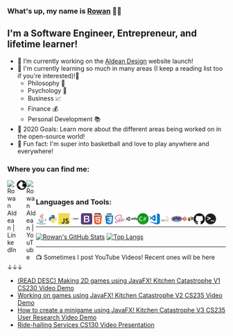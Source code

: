 ### What's up, my name is [Rowan][website] ✌🏽

## I'm a Software Engineer, Entrepreneur, and lifetime learner!
- 📝 I’m currently working on the [Aldean Design][design-website] website launch!
- 🌱 I'm currently learning so much in many areas (I keep a reading list too if you're interested)!🤣
    - Philosophy 🤔
    - Psychology 🧠
    - Business 📈
    - Finance 💰
    - Personal Development 📚
- 🎯 2020 Goals: Learn more about the different areas being worked on in the open-source world!
- 🏀 Fun fact: I'm super into basketball and love to play anywhere and everywhere!


### Where you can find me:

[<img align="left" alt="Rowan Aldean | LinkedIn" width="22px" src="https://cdn.jsdelivr.net/npm/simple-icons@v3/icons/linkedin.svg" />][linkedin]
[<img align="left" alt="github.io" width="22px" src="https://raw.githubusercontent.com/iconic/open-iconic/master/svg/globe.svg" />][website]
[<img align="left" alt="Rowan Aldean | YouTube" width="22px" src="https://cdn.jsdelivr.net/npm/simple-icons@v3/icons/youtube.svg" />][youtube]

<br />

### Languages and Tools:

<img align="left" alt="Java" width="26px" src="https://raw.githubusercontent.com/github/explore/80688e429a7d4ef2fca1e82350fe8e3517d3494d/topics/java/java.png" />
<img align="left" alt="Python" width="26px" src="https://raw.githubusercontent.com/github/explore/80688e429a7d4ef2fca1e82350fe8e3517d3494d/topics/python/python.png" />
<img align="left" alt="JavaScript" width="26px" src="https://raw.githubusercontent.com/github/explore/80688e429a7d4ef2fca1e82350fe8e3517d3494d/topics/javascript/javascript.png" />
<img align="left" alt="jQuery" width="26px" src="https://raw.githubusercontent.com/github/explore/80688e429a7d4ef2fca1e82350fe8e3517d3494d/topics/jquery/jquery.png" />
<img align="left" alt="Bootstrap" width="26px" src="https://raw.githubusercontent.com/github/explore/80688e429a7d4ef2fca1e82350fe8e3517d3494d/topics/bootstrap/bootstrap.png" />
<img align="left" alt="HTML5" width="26px" src="https://raw.githubusercontent.com/github/explore/80688e429a7d4ef2fca1e82350fe8e3517d3494d/topics/html/html.png" />
<img align="left" alt="CSS3" width="26px" src="https://raw.githubusercontent.com/github/explore/80688e429a7d4ef2fca1e82350fe8e3517d3494d/topics/css/css.png" />
<img align="left" alt="Sass" width="26px" src="https://raw.githubusercontent.com/github/explore/80688e429a7d4ef2fca1e82350fe8e3517d3494d/topics/sass/sass.png"/>
<img align="left" alt="Unity" width="26px" src="https://raw.githubusercontent.com/github/explore/80688e429a7d4ef2fca1e82350fe8e3517d3494d/topics/unity/unity.png"/>
<img align="left" alt="C-Sharp" width="26px" src="https://raw.githubusercontent.com/github/explore/80688e429a7d4ef2fca1e82350fe8e3517d3494d/topics/csharp/csharp.png" />
<img align="left" alt="VS Code" width="26px" src="https://raw.githubusercontent.com/github/explore/80688e429a7d4ef2fca1e82350fe8e3517d3494d/topics/visual-studio-code/visual-studio-code.png"/>
<img align="left" alt="MySQL" width="26px" src="https://raw.githubusercontent.com/github/explore/80688e429a7d4ef2fca1e82350fe8e3517d3494d/topics/mysql/mysql.png"/>
<img align="left" alt="PHP" width="26px" src="https://raw.githubusercontent.com/github/explore/ccc16358ac4530c6a69b1b80c7223cd2744dea83/topics/php/php.png" />
<img align="left" alt="Git" width="26px" src="https://raw.githubusercontent.com/github/explore/80688e429a7d4ef2fca1e82350fe8e3517d3494d/topics/git/git.png" />
<img align="left" alt="GitHub" width="26px" src="https://raw.githubusercontent.com/github/explore/78df643247d429f6cc873026c0622819ad797942/topics/github/github.png"/>
<img align="left" alt="Terminal" width="26px" src="https://raw.githubusercontent.com/github/explore/80688e429a7d4ef2fca1e82350fe8e3517d3494d/topics/terminal/terminal.png"/>

<br />

---

[![Rowan's GitHub Stats](https://github-readme-stats.vercel.app/api?username=rowanaldean&show_icons=true&count_private=true&theme=buefy&hide=issues,contribs&hide_border=true)](https://github.com/anuraghazra/github-readme-stats)
[![Top Langs](https://github-readme-stats.vercel.app/api/top-langs/?username=rowanaldean&layout=compact&theme=buefy)](https://github.com/anuraghazra/github-readme-stats)

---
📺 Sometimes I post YouTube Videos! Recent ones will be here ↓↓↓
<!-- YOUTUBE:START -->
- [(READ DESC) Making 2D games using JavaFX! Kitchen Catastrophe V1 CS230 Video Demo](https://www.youtube.com/watch?v=uPakI8p3xQA)
- [Working on games using JavaFX! Kitchen Catastrophe V2 CS235 Video Demo](https://www.youtube.com/watch?v=Upq4GQy_ujI)
- [How to create a minigame using JavaFX! Kitchen Catastrophe V3 CS235 User Research Video Demo](https://www.youtube.com/watch?v=K9PwPViuhuk)
- [Ride-hailing Services CS130 Video Presentation](https://www.youtube.com/watch?v=-9PGQjApeEw)
<!-- YOUTUBE:END -->

[design-website]: https://www.aldeandesign.com/
[website]: https://rowanaldean.github.io/
[youtube]: https://www.youtube.com/channel/UCFNwcJUO-5aeU3b7-mh3kdw
[linkedin]: https://www.linkedin.com/in/raldean/